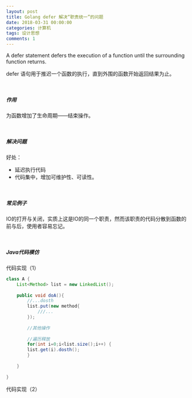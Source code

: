 ```yaml
---
layout: post
title: Golang defer 解决“职责统一”的问题
date: 2018-03-31 00:00:00
categories: 计算机
tags: 设计思想
comments: 1
---
```




A defer statement defers the execution of a function until the surrounding function returns.

defer 语句用于推迟一个函数的执行，直到外围的函数开始返回结果为止。

<br>

##### 作用

为函数增加了生命周期——结束操作。

<br>

##### 解决问题

好处：

- 延迟执行代码
- 代码集中，增加可维护性、可读性。

<br>

##### 常见例子

IO的打开与关闭，实质上这是IO的同一个职责，然而该职责的代码分散到函数的前与后，使用者容易忘记。

<br>

##### Java代码模仿

代码实现（1）

```java
class A {
    List<Method> list = new LinkedList();
    
    public void doA(){
    	//...dosth
        list.put(new method{
            ///...
        });
        
        //其他操作
        
        //遍历释放
        for(int i=0;i<list.size();i++) {
        list.get(i).dosth();
        }
        
    }
       
}
```

代码实现（2）

```Java

```

<br>